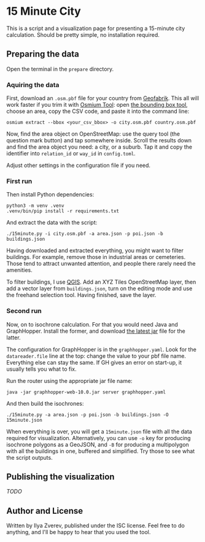 # 15 Minute City

This is a script and a visualization page for presenting a 15-minute
city calculation. Should be pretty simple, no installation required.

## Preparing the data

Open the terminal in the `prepare` directory.

### Aquiring the data

First, download an `.osm.pbf` file for your country from [Geofabrik](https://download.geofabrik.de/).
This all will work faster if you trim it with [Osmium Tool](https://osmcode.org/):
open [the bounding box tool](https://boundingbox.klokantech.com/), choose an area, copy the CSV code,
and paste it into the command line:

    osmium extract --bbox <your_csv_bbox> -o city.osm.pbf country.osm.pbf

Now, find the area object on OpenStreetMap: use the query tool (the question mark button) and tap somewhere
inside. Scroll the results down and find the area object you need: a city, or a suburb. Tap it
and copy the identifier into `relation_id` or `way_id` in `config.toml`.

Adjust other settings in the configuration file if you need.

### First run

Then install Python dependencies:

    python3 -m venv .venv
    .venv/bin/pip install -r requirements.txt

And extract the data with the script:

    ./15minute.py -i city.osm.pbf -a area.json -p poi.json -b buildings.json

Having downloaded and extracted everything, you might want to filter buildings. For example,
remove those in industrial areas or cemeteries. Those tend to attract unwanted attention,
and people there rarely need the amenities.

To filter buildings, I use [QGIS](https://qgis.org). Add an XYZ Tiles OpenStreetMap layer,
then add a vector layer from `buildings.json`, turn on the editing mode and use the freehand
selection tool. Having finished, save the layer.

### Second run

Now, on to isochrone calculation. For that you would need Java and GraphHopper. Install the
former, and download [the latest jar](https://github.com/graphhopper/graphhopper/releases)
file for the latter.

The configuration for GraphHopper is in the `graphhopper.yaml`. Look for
the `datareader.file` line at the top: change the value to your pbf file name.
Everything else can stay the same. If GH gives an error on start-up,
it usually tells you what to fix.

Run the router using the appropriate jar file name:

    java -jar graphhopper-web-10.0.jar server graphhopper.yaml

And then build the isochrones:

    ./15minute.py -a area.json -p poi.json -b buildings.json -O 15minute.json

When everything is over, you will get a `15minute.json` file with all the data required
for visualization. Alternatively, you can use `-o` key for producing isochrone polygons
as a GeoJSON, and `-B` for producing a multipolygon with all the buildings in one,
buffered and simplified. Try those to see what the script outputs.

## Publishing the visualization

_TODO_

## Author and License

Written by Ilya Zverev, published under the ISC license. Feel free to do anything,
and I'll be happy to hear that you used the tool.
